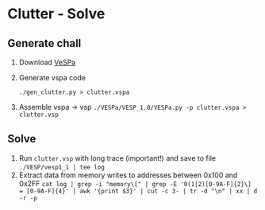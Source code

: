 # Clutter - Solve

## Generate chall
1. Download [VeSPa](https://github.com/BusesCanFly/VESPa)
2. Generate vspa code

    `./gen_clutter.py > clutter.vspa`
3. Assemble vspa -> vsp
    `./VESPa/VESP_1.0/VESPa.py -p clutter.vspa > clutter.vsp`
    
## Solve 
1. Run `clutter.vsp` with long trace (important!) and save to file 
    `./VESP/vesp1_1 | tee log`
2. Extract data from memory writes to addresses between 0x100 and 0x2FF
    `cat log | grep -i "memory\[" | grep -E '0(1|2)[0-9A-F]{2}\] = [0-9A-F]{4}' | awk '{print $3}' | cut -c 3- | tr -d "\n" | xx
       │ d -r -p`